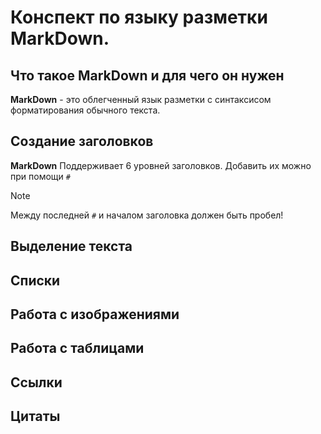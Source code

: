 # Конспект по языку разметки **MarkDown**.

## Что такое **MarkDown** и для чего он нужен

**MarkDown** - это облегченный язык разметки с синтаксисом форматирования обычного текста.

## Создание заголовков

**MarkDown** Поддерживает 6 уровней заголовков. Добавить их можно при помощи `#` 
> [!NOTE]
> Между последней `#` и началом заголовка должен быть пробел!

## Выделение текста

## Списки

## Работа с изображениями 

## Работа с таблицами

## Ссылки

## Цитаты 